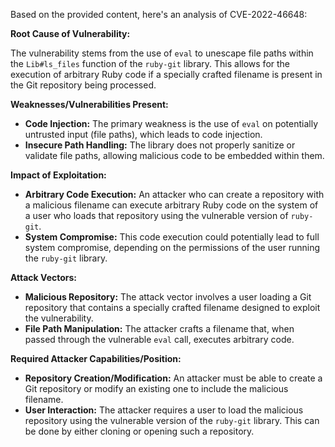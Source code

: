 Based on the provided content, here's an analysis of CVE-2022-46648:

**Root Cause of Vulnerability:**

The vulnerability stems from the use of `eval` to unescape file paths within the `Lib#ls_files` function of the `ruby-git` library. This allows for the execution of arbitrary Ruby code if a specially crafted filename is present in the Git repository being processed.

**Weaknesses/Vulnerabilities Present:**

-   **Code Injection:** The primary weakness is the use of `eval` on potentially untrusted input (file paths), which leads to code injection.
-   **Insecure Path Handling:** The library does not properly sanitize or validate file paths, allowing malicious code to be embedded within them.

**Impact of Exploitation:**

-   **Arbitrary Code Execution:** An attacker who can create a repository with a malicious filename can execute arbitrary Ruby code on the system of a user who loads that repository using the vulnerable version of `ruby-git`.
-   **System Compromise:** This code execution could potentially lead to full system compromise, depending on the permissions of the user running the `ruby-git` library.

**Attack Vectors:**

-   **Malicious Repository:** The attack vector involves a user loading a Git repository that contains a specially crafted filename designed to exploit the vulnerability.
-   **File Path Manipulation:** The attacker crafts a filename that, when passed through the vulnerable `eval` call, executes arbitrary code.

**Required Attacker Capabilities/Position:**

-   **Repository Creation/Modification:** An attacker must be able to create a Git repository or modify an existing one to include the malicious filename.
-   **User Interaction:** The attacker requires a user to load the malicious repository using the vulnerable version of the `ruby-git` library. This can be done by either cloning or opening such a repository.